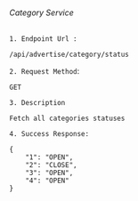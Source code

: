 ###### Category Service ######
`1. Endpoint Url :`
```
/api/advertise/category/status
```
`2. Request Method`:
```
GET
```
`3. Description`
```
Fetch all categories statuses
```
`4. Success Response:`
```
{
    "1": "OPEN",
    "2": "CLOSE",
    "3": "OPEN",
    "4": "OPEN"
}
```


